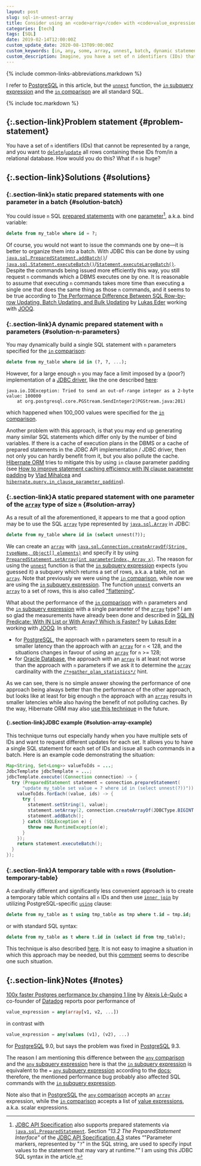 ```yaml
---
layout: post
slug: sql-in-unnest-array
title: Consider using an <code>array</code> with <code>value_expression in (select unnest(?))</code> instead of issuing SQL statements in a batch or building dynamic statements
categories: [tech]
tags: [SQL]
date: 2019-02-14T12:00:00Z
custom_update_date: 2020-08-13T09:00:00Z
custom_keywords: [in, any, some, array, unnest, batch, dynamic statement, SQL]
custom_description: Imagine, you have a set of n identifiers (IDs) that cannot be represented by a range, and you want to delete/update all rows containing these IDs from/in a relational database. How would you do this? What if n is huge?
---
```

{% include common-links-abbreviations.markdown %}

[PostgreSQL]: <https://www.postgresql.org/>
[Oracle Database]: <https://docs.oracle.com/en/database/oracle/oracle-database/>
[JOOQ]: <https://www.jooq.org>
[`unnest`]: <https://www.postgresql.org/docs/current/functions-array.html>
[`array`]: <https://www.postgresql.org/docs/current/arrays.html>
[`in` subquery expression]: <https://www.postgresql.org/docs/current/functions-subquery.html#FUNCTIONS-SUBQUERY-IN>
[`in` comparison]: <https://www.postgresql.org/docs/current/functions-comparisons.html#FUNCTIONS-COMPARISONS-IN-SCALAR>
[`any` subquery expression]: <https://www.postgresql.org/docs/current/functions-subquery.html#FUNCTIONS-SUBQUERY-ANY-SOME>
[`any` comparison]: <https://www.postgresql.org/docs/current/functions-comparisons.html#id-1.5.8.28.16>

I refer to [PostgreSQL] in this article, but the [`unnest`] function, the [`in` subquery expression]
and the [`in` comparison] are all standard SQL.

{% include toc.markdown %}

## [](#problem-statement){:.section-link}Problem statement {#problem-statement}
You have a set of `n` identifiers (IDs) that cannot be represented by a range,
and you want to
[`delete`](https://www.postgresql.org/docs/current/sql-delete.html)/[`update`](https://www.postgresql.org/docs/current/sql-update.html)
all rows containing these IDs from/in a relational database. How would you do this? What if `n` is huge?

## [](#solutions){:.section-link}Solutions {#solutions}

### [](#solution-batch){:.section-link}`n` static prepared statements with one parameter in a batch {#solution-batch}
You could issue `n` SQL [prepared statements](https://www.postgresql.org/docs/current/sql-prepare.html)
with one [parameter](https://www.postgresql.org/docs/current/sql-expressions.html#SQL-EXPRESSIONS-PARAMETERS-POSITIONAL)[^1], a.k.a. bind variable:

```sql
delete from my_table where id = ?;
```

Of course, you would not want to issue the commands one by one&mdash;it is better to organize them into a batch.
With JDBC this can be done by using
[`java.sql.PreparedStatement.addBatch()`](https://cr.openjdk.java.net/~iris/se/14/spec/fr/java-se-14-fr-spec/api/java.sql/java/sql/PreparedStatement.html#addBatch())/<wbr>
[`java.sql.Statement.executeBatch()`](https://cr.openjdk.java.net/~iris/se/14/spec/fr/java-se-14-fr-spec/api/java.sql/java/sql/Statement.html#executeBatch())/<wbr>
[`Statement.executeLargeBatch()`](https://cr.openjdk.java.net/~iris/se/14/spec/fr/java-se-14-fr-spec/api/java.sql/java/sql/Statement.html#executeLargeBatch()).
Despite the commands being issued more efficiently this way, you still request `n` commands which a DBMS executes one by one.
It is reasonable to assume that executing `n` commands takes more time than executing a single one that does the same thing as those `n` commands,
and it seems to be true according to
[The Performance Difference Between SQL Row-by-row Updating, Batch Updating, and Bulk Updating](https://blog.jooq.org/2018/04/19/the-performance-difference-between-sql-row-by-row-updating-batch-updating-and-bulk-updating/)<span class="insignificant">&nbsp;by
[Lukas Eder](https://github.com/lukaseder) working with [JOOQ]</span>.

### [](#solution-n-parameters){:.section-link}A dynamic prepared statement with `n` parameters {#solution-n-parameters}
You may dynamically build a single SQL statement with `n` parameters specified for the [`in` comparison]:

```sql
delete from my_table where id in (?, ?, ...);
```

However, for a large enough `n` you may face a limit imposed by a (poor?) implementation of a [JDBC driver](https://jdbc.postgresql.org),
like the one described [here](https://stackoverflow.com/a/42251312/1285873):

```
java.io.IOException: Tried to send an out-of-range integer as a 2-byte value: 100000
    at org.postgresql.core.PGStream.SendInteger2(PGStream.java:201)
```

which happened when 100_000 values were specified for the [`in` comparison].

Another problem with this approach, is that you may end up generating many similar SQL statements which differ only by the number of bind variables.
If there is a cache of execution plans in the DBMS or a cache of prepared statements in the JDBC API implementation / JDBC driver,
then not only you can hardly benefit from it, but you also pollute the cache.
[Hibernate ORM](https://hibernate.org/orm/) tries to mitigate this by using `in` clause parameter padding
(see [How to improve statement caching efficiency with IN clause parameter padding](https://vladmihalcea.com/improve-statement-caching-efficiency-in-clause-parameter-padding/)<span class="insignificant">&nbsp;by [Vlad Mihalcea](https://vladmihalcea.com)</span>
and [`hibernate.query.in_clause_parameter_padding`](https://docs.jboss.org/hibernate/orm/5.4/javadocs/constant-values.html#org.hibernate.cfg.AvailableSettings.IN_CLAUSE_PARAMETER_PADDING)).

### [](#solution-array){:.section-link}A static prepared statement with one parameter of the [`array`] type of size `n` {#solution-array}
As a result of all the aforementioned, it appears to me that a good option may be to use
the SQL [`array`] type represented by
[`java.sql.Array`](https://cr.openjdk.java.net/~iris/se/14/spec/fr/java-se-14-fr-spec/api/java.sql/java/sql/Array.html) in JDBC:

```sql
delete from my_table where id in (select unnest(?));
```

We can create an [`array`] with
[`java.sql.Connection.createArrayOf(String typeName, Object[] elements)`](https://cr.openjdk.java.net/~iris/se/14/spec/fr/java-se-14-fr-spec/api/java.sql/java/sql/Connection.html#createArrayOf(java.lang.String,java.lang.Object%5B%5D))
and specify it by using
[`PreparedStatement.setArray(int parameterIndex, Array x)`](https://cr.openjdk.java.net/~iris/se/14/spec/fr/java-se-14-fr-spec/api/java.sql/java/sql/PreparedStatement.html#setArray(int,java.sql.Array)).
The reason for using the [`unnest`] function is that the [`in` subquery expression] expects (you guessed it)
a subquery which returns a set of rows, a.k.a. a table, not an [`array`].
Note that previously we were using the [`in` comparison], while now we are using the [`in` subquery expression].
The function [`unnest`] converts an [`array`] to a set of rows, this is also called ["flattening"](https://cloud.google.com/bigquery/docs/reference/standard-sql/arrays#flattening_arrays).

What about the performance of the [`in` comparison] with `n` parameters and
the [`in` subquery expression] with a single parameter of the [`array`] type?
I am so glad the measurements have already been done and described in
[SQL IN Predicate: With IN List or With Array? Which is Faster?](https://blog.jooq.org/2017/03/30/sql-in-predicate-with-in-list-or-with-array-which-is-faster/)<span class="insignificant">&nbsp;by
[Lukas Eder](https://github.com/lukaseder) working with [JOOQ]</span>. In short:
* for [PostgreSQL], the approach with `n` parameters seem to result in a smaller latency than the approach with an [`array`] for `n` < 128,
and the situations changes in favour of using an [`array`] for `n` >= 128;
* for [Oracle Database], the approach with an [`array`] is at least not worse than the approach with `n` parameters
if we ask it to determine the [`array`] cardinality with the
[`/*+gather_plan_statistics*/`](https://docs.oracle.com/en/database/oracle/oracle-database/19/tgsql/optimizer-statistics-concepts.html#GUID-C8E00C0A-2DC3-4331-9319-696A6DECE716) hint.

As we can see, there is no simple answer showing the performance of one approach being always better than the performance of the other approach,
but looks like at least for big enough `n` the approach with an [`array`] results in smaller latencies while also having the benefit of not polluting caches.
By the way, Hibernate ORM may also [use this technique](https://github.com/hibernate/hibernate-orm/pull/2495) in the future.

#### [](#solution-array-example){:.section-link}JDBC example {#solution-array-example}
This technique turns out especially handy when you have multiple sets of IDs and want to request different updates for each set.
It allows you to have a single SQL statement for each set of IDs and issue all such commands in a batch.
Here is an example code demonstrating the situation:

```java
Map<String, Set<Long>> valueToIds = ...;
JdbcTemplate jdbcTemplate = ...;
jdbcTemplate.execute((Connection connection) -> {
  try (PreparedStatement statement = connection.prepareStatement(
      "update my_table set value = ? where id in (select unnest(?))")) {
    valueToIds.forEach((value, ids) -> {
      try {
        statement.setString(1, value);
        statement.setArray(2, connection.createArrayOf(JDBCType.BIGINT.getName(), ids.toArray()));
        statement.addBatch();
      } catch (SQLException e) {
        throw new RuntimeException(e);
      }
    });
    return statement.executeBatch();
  }
});
```

### [](#solution-temporary-table){:.section-link}A temporary table with `n` rows {#solution-temporary-table}
A cardinally different and significantly less convenient approach is to create a temporary table which contains all `n` IDs
and then use [`inner join`](https://www.postgresql.org/docs/current/queries-table-expressions.html#id-1.5.6.6.5.6.4.3.1.1)
by utilizing PostgreSQL-specific [`using`](https://www.postgresql.org/docs/current/sql-delete.html#id-1.9.3.100.8) clause:

```sql
delete from my_table as t using tmp_table as tmp where t.id = tmp.id;
```

or with standard SQL syntax:

```sql
delete from my_table as t where t.id in (select id from tmp_table);
```

This technique is also described [here](https://stackoverflow.com/a/11119642/1285873).
It is not easy to imagine a situation in which this approach may be needed,
but this [comment](https://stackoverflow.com/questions/2861230/what-is-the-best-approach-using-jdbc-for-parameterizing-an-in-clause/11119642#comment101891449_11119642)
seems to describe one such situation.

## [](#notes){:.section-link}Notes {#notes}
[100x faster Postgres performance by changing 1 line](https://www.datadoghq.com/blog/100x-faster-postgres-performance-by-changing-1-line/)<span class="insignificant">&nbsp;by [Alexis Lê-Quôc](https://www.linkedin.com/in/alexislequoc/) a co-founder of [Datadog](https://www.datadoghq.com)</span>
reports poor performance of

```sql
value_expression = any(array[v1, v2, ...])
```
in contrast with

```sql
value_expression = any(values (v1), (v2), ...)
```

for [PostgreSQL] 9.0, but says the problem was fixed in [PostgreSQL] 9.3.

The reason I am mentioning this difference between the [`any` comparison] and the [`any` subquery expression] here is that
the [`in` subquery expression] is equivalent to the `=` [`any` subquery expression] according to the [docs](https://www.postgresql.org/docs/current/functions-subquery.html#FUNCTIONS-SUBQUERY-ANY-SOME);
therefore, the mentioned performance bug probably also affected SQL commands with the [`in` subquery expression].

Note also that in [PostgreSQL] the [`any` comparison] accepts an [`array`] expression, while the [`in` comparison] accepts a list of
[value expressions](https://www.postgresql.org/docs/current/sql-expressions.html), a.k.a. scalar expressions.

[^1]: [JDBC API Specification](https://jcp.org/en/jsr/detail?id=221) also supports prepared statements via
    [`java.sql.PreparedStatement`](https://cr.openjdk.java.net/~iris/se/14/spec/fr/java-se-14-fr-spec/api/java.sql/java/sql/PreparedStatement.html).
    Section *"13.2 The PreparedStatement Interface"* of the [JDBC API Specification 4.3](https://jcp.org/aboutJava/communityprocess/mrel/jsr221/index3.html) states
    <q>"Parameter markers, represented by "`?`" in the SQL string, are used to specify input values to the statement that may vary at runtime."</q>
    I am using this JDBC SQL syntax in the article.